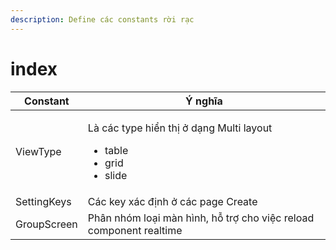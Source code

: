 ```yaml
---
description: Define các constants rời rạc
---
```


# index



| Constant    | Ý nghĩa                                                                                           |
| ----------- | ------------------------------------------------------------------------------------------------- |
| ViewType    | <p>Là các type hiển thị ở dạng Multi layout</p><ul><li>table</li><li>grid</li><li>slide</li></ul> |
| SettingKeys | Các key xác định ở các page Create                                                                |
| GroupScreen | Phân nhóm loại màn hình, hỗ trợ cho việc reload component realtime                                |

